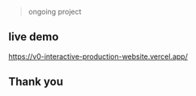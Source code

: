 > ongoing project

## live demo


https://v0-interactive-production-website.vercel.app/
## Thank you
